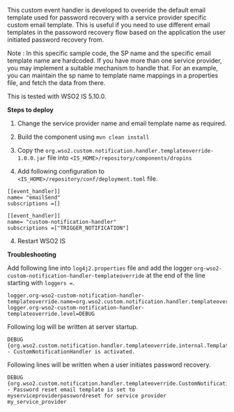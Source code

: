 This custom event handler is developed to oveeride the default email template used for password recovery with a service provider specific custom email template. This is useful if you need to use different email templates in the passoword recovery flow based on the application the user initiated password recovery from.

Note :  In this specific sample code, the SP name and the specific email template name are hardcoded. If you have more than one service provider, you may implement a suitable mechanism to handle that. For an example, you can maintain the sp name to template name mappings in a properties file, and fetch the data from there.

This is tested with WSO2 IS 5.10.0.

**Steps to deploy**

1. Change the service provider name and email template name as required.

2. Build the component using `mvn clean install`

2. Copy the `org.wso2.custom.notification.handler.templateoverride-1.0.0.jar` file into `<IS_HOME>/repository/components/dropins`

3. Add following configuration to `<IS_HOME>/repository/conf/deployment.toml` file.
```
[[event_handler]]
name= "emailSend"
subscriptions =[]

[[event_handler]]
name= "custom-notification-handler"
subscriptions =["TRIGGER_NOTIFICATION"]
```

4. Restart WSO2 IS

**Troubleshooting**

Add following line into `log4j2.properties` file and add the logger `org-wso2-custom-notification-handler-templateoverride` at the end of the line starting with `loggers =`.
```
logger.org-wso2-custom-notification-handler-templateoverride.name=org.wso2.custom.notification.handler.templateoverride
logger.org-wso2-custom-notification-handler-templateoverride.level=DEBUG
```

Following log will be written at server startup.
```
DEBUG {org.wso2.custom.notification.handler.templateoverride.internal.TemplateOverrideServiceComponent} - CustomNotificationHandler is activated.
```

Following lines will be written when a user initiates password recovery.
```
DEBUG {org.wso2.custom.notification.handler.templateoverride.CustomNotificationHandler} - Password reset email template is set to myserviceproviderpasswordreset for service provider my_service_provider
```